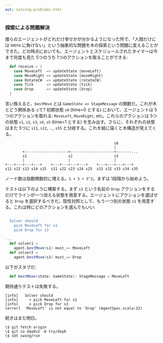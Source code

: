 ```yaml
---
out: solving-problems.html
---
```


### 探索による問題解決

僕らのエージェントがどれだけ幸せかが分かるようになった所で、「人間だけには tetrix に負けない」という抽象的な問題を木の探索という問題に変えることができた。どの時点においても、エージェントとスケジュールされたタイマーは今まで何度も見た 5つのうち 1つのアクションを取ることができる:

```scala
  def receive = {
    case MoveLeft  => updateState {moveLeft}
    case MoveRight => updateState {moveRight}
    case RotateCW  => updateState {rotateCW}
    case Tick      => updateState {tick}
    case Drop      => updateState {drop}
  }
```

言い換えると、`bestMove` とは `GameState => StageMessage` の関数だ。これが木とどう関係あるって? 初期状態 `s0` (time=0 とする) において、エージェントは 5つのアクションを取れる: `MoveLeft`, `MoveRight`, etc。これらのアクションは 5つの状態 `s1`, `s2`, `s3`, `s4`, `s5` (time=1 とする) を生み出す。さらに、それぞれの状態はまた 5つに `s11`, `s12`, ..., `s55` と分岐する。これを絵に描くと木構造が見えてくる。

```
                                                  s0
                                                  |
        +--------------------+--------------------+-------...
        s1                   s2                   s3
        |                    |                    |
+---+---+---+---+    +---+---+---+---+    +---+---+---+---+ 
s11 s12 s13 s14 s15  s21 s22 s23 s24 s25  s31 s32 s33 s34 s35
```

ノード数は指数関数的に増える。`1 + 5 + 5^2`。まずは 1段階から始めよう。

テストは以下のように構築する。まず `s3` という名前の `Drop` アクションをするだけでラインが一つ消える状態を用意する。エージェントにアクションを選ばせると `Drop` を選択するべきだ。陰性対照として、もう一つ別の状態 `s1` を用意する。これは特にどのアクションを選んでもいい:

```scala
                                                                              s2"""
  Solver should
    pick MoveLeft for s1                                                      \$solver1
    pick Drop for s3                                                          \$solver2
                                                                              """
...
  def solver1 =
    agent.bestMove(s1) must_== MoveLeft
  def solver2 =
    agent.bestMove(s3) must_== Drop
```

以下がスタブだ:

```scala
  def bestMove(state: GameState): StageMessage = MoveLeft
```

期待通りテストは失敗する。

```
[info]   Solver should
[info]     + pick MoveLeft for s1
[info]     x pick Drop for s3
[error]  'MoveLeft' is not equal to 'Drop' (AgentSpec.scala:32)
```

続きはまた明日。

```
\$ git fetch origin
\$ git co day6v2 -b try/day6
\$ sbt swing/run
```
